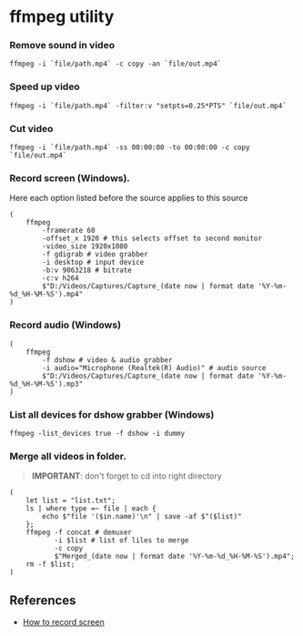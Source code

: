 # ffmpeg utility

### Remove sound in video

```nu
ffmpeg -i `file/path.mp4` -c copy -an `file/out.mp4`
```

### Speed up video

```nu
ffmpeg -i `file/path.mp4` -filter:v "setpts=0.25*PTS" `file/out.mp4`
```

### Cut video

```nu
ffmpeg -i `file/path.mp4` -ss 00:00:00 -to 00:00:00 -c copy `file/out.mp4`
```

### Record screen (Windows).

Here each option listed before the source applies to this source

```nu
(
    ffmpeg
        -framerate 60
        -offset_x 1920 # this selects offset to second monitor
        -video_size 1920x1080
        -f gdigrab # video grabber
        -i desktop # input device
        -b:v 9063218 # bitrate
        -c:v h264
        $"D:/Videos/Captures/Capture_(date now | format date '%Y-%m-%d_%H-%M-%S').mp4"
)
```

### Record audio (Windows)

```nu
(
    ffmpeg
        -f dshow # video & audio grabber
        -i audio="Microphone (Realtek(R) Audio)" # audio source
        $"D:/Videos/Captures/Capture_(date now | format date '%Y-%m-%d_%H-%M-%S').mp3"
)
```

### List all devices for dshow grabber (Windows)

```nu
ffmpeg -list_devices true -f dshow -i dummy
```

### Merge all videos in folder.

> **IMPORTANT**: don't forget to cd into right directory

```nu
(
    let list = "list.txt";
    ls | where type =~ file | each {
        echo $"file '($in.name)'\n" | save -af $"($list)"
    };
    ffmpeg -f concat # demuxer
           -i $list # list of liles to merge
           -c copy
           $"Merged_(date now | format date '%Y-%m-%d_%H-%M-%S').mp4";
    rm -f $list;
)
```

## References

- [How to record screen](https://trac.ffmpeg.org/wiki/Capture/Desktop)
